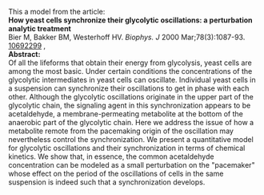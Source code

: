 

This a model from the article:  
**How yeast cells synchronize their glycolytic oscillations: a perturbation analytic treatment**   
Bier M, Bakker BM, Westerhoff HV. _Biophys. J_ 2000 Mar;78(3):1087-93.
[10692299](http://www.ncbi.nlm.nih.gov/pubmed/10692299) ,  
**Abstract:**   
Of all the lifeforms that obtain their energy from glycolysis, yeast cells are
among the most basic. Under certain conditions the concentrations of the
glycolytic intermediates in yeast cells can oscillate. Individual yeast cells
in a suspension can synchronize their oscillations to get in phase with each
other. Although the glycolytic oscillations originate in the upper part of the
glycolytic chain, the signaling agent in this synchronization appears to be
acetaldehyde, a membrane-permeating metabolite at the bottom of the anaerobic
part of the glycolytic chain. Here we address the issue of how a metabolite
remote from the pacemaking origin of the oscillation may nevertheless control
the synchronization. We present a quantitative model for glycolytic
oscillations and their synchronization in terms of chemical kinetics. We show
that, in essence, the common acetaldehyde concentration can be modeled as a
small perturbation on the "pacemaker" whose effect on the period of the
oscillations of cells in the same suspension is indeed such that a
synchronization develops.

